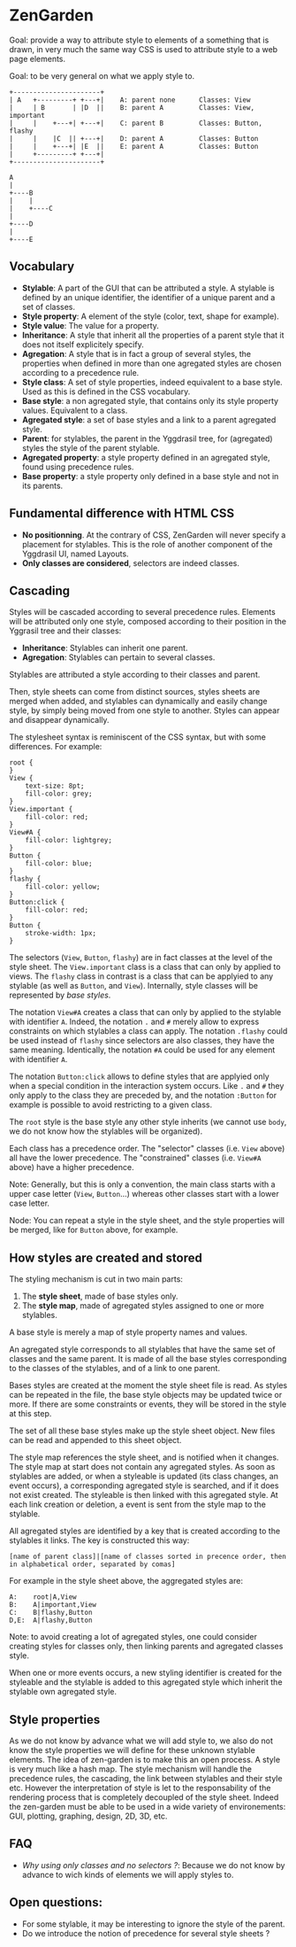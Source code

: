 ZenGarden
=========

Goal: provide a way to attribute style to elements of a something that is drawn, in very much the same way CSS is used to attribute style to a web page elements.

Goal: to be very general on what we apply style to.

    +----------------------+
    | A   +---------+ +---+|    A: parent none      Classes: View
    |     | B       | |D  ||    B: parent A         Classes: View, important
    |     |    +---+| +---+|    C: parent B         Classes: Button, flashy
    |     |    |C  || +---+|    D: parent A         Classes: Button
    |     |    +---+| |E  ||    E: parent A         Classes: Button
    |     +---------+ +---+|
    +----------------------+

    A
    |
    +----B
    |    |
    |    +----C
    |
    +----D
    |
    +----E

Vocabulary
----------

* __Stylable__: A part of the GUI that can be attributed a style. A stylable is defined by an unique identifier, the identifier of a unique parent and a set of classes.
* __Style property__: A element of the style (color, text, shape for example).
* __Style value__: The value for a property.
* __Inheritance__: A style that inherit all the properties of a parent style that it does not itself explicitely specify.
* __Agregation__: A style that is in fact a group of several styles, the properties when defined in more than one agregated styles are chosen according to a precedence rule.
* __Style class__: A set of style properties, indeed equivalent to a base style. Used as this is defined in the CSS vocabulary.
* __Base style__: a non agregated style, that contains only its style property values. Equivalent to a class.
* __Agregated style__: a set of base styles and a link to a parent agregated style.
* __Parent__: for stylables, the parent in the Yggdrasil tree, for (agregated) styles the style of the parent stylable.
* __Agregated property__: a style property defined in an agregated style, found using precedence rules.
* __Base property__: a style property only defined in a base style and not in its parents.

Fundamental difference with HTML CSS
------------------------------------

* __No positionning__. At the contrary of CSS, ZenGarden will never specify a placement for stylables. This is the role of another component of the Yggdrasil UI, named Layouts.
* __Only classes are considered__, selectors are indeed classes.

Cascading
---------

Styles will be cascaded according to several precedence rules. Elements will be attributed only one style, composed according to their position in the Yggrasil tree and their classes:

* __Inheritance__: Stylables can inherit one parent.
* __Agregation__: Stylables can pertain to several classes.

Stylables are attributed a style according to their classes and parent.

Then, style sheets can come from distinct sources, styles sheets are merged when added, and stylables can dynamically and easily change style, by simply being moved from one style to another. Styles can appear and disappear dynamically.

The stylesheet syntax is reminiscent of the CSS syntax, but with some differences. For example:

    root {
    }
    View {
        text-size: 8pt;
        fill-color: grey;
    }
    View.important {
        fill-color: red;
    }
    View#A {
        fill-color: lightgrey;
    }
    Button {
        fill-color: blue;
    }
    flashy {
        fill-color: yellow;
    }
    Button:click {
        fill-color: red;
    }
    Button {
        stroke-width: 1px;
    }

The selectors (`View`, `Button`, `flashy`) are in fact classes at the level of the style sheet. The `View.important` class is a class that can only by applied to views. The `flashy` class in contrast is a class that can be applyied to any stylable (as well as `Button`, and `View`). Internally, style classes will be represented by _base styles_.

The notation `View#A` creates a class that can only by applied to the stylable with identifier `A`. Indeed, the notation `.` and `#` merely allow to express constraints on which stylables a class can apply. The notation `.flashy` could be used instead of `flashy` since selectors are also classes, they have the same meaning. Identically, the notation `#A` could be used for any element with identifier `A`.

The notation `Button:click` allows to define styles that are applyied only when a special condition in the interaction system occurs. Like `.` and `#` they only apply to the class they are preceded by, and the notation `:Button` for example is possible to avoid restricting to a given class.

The `root` style is the base style any other style inherits (we cannot use `body`, we do not know how the stylables will be organized).

Each class has a precedence order. The "selector" classes (i.e. `View` above) all have the lower precedence. The "constrained" classes
(i.e. `View#A` above) have a higher precedence.

Note: Generally, but this is only a convention, the main class starts with a upper case letter (`View`, `Button`...) whereas other classes start with a lower case letter.

Node: You can repeat a style in the style sheet, and the style properties will be merged, like for `Button` above, for example.

How styles are created and stored
----------------------------------

The styling mechanism is cut in two main parts:
1. The __style sheet__, made of base styles only.
2. The __style map__, made of agregated styles assigned to one or more stylables.

A base style is merely a map of style property names and values.

An agregated style corresponds to all stylables that have the same set of classes and the same parent. It is made of all the base styles corresponding to the classes of the stylables, and of a link to one parent.

Bases styles are created at the moment the style sheet file is read. As styles can be repeated in the file, the base style objects may be updated twice or more. If there are some constraints or events, they will be stored in the style at this step.

The set of all these base styles make up the style sheet object. New files can be read and appended to this sheet object.

The style map references the style sheet, and is notified when it changes. The style map at start does not contain any agregated styles. As soon as stylables are added, or when a styleable is updated (its class changes, an event occurs), a corresponding agregated style is searched, and if it does not exist created. The styleable is then linked with this agregated style. At each link creation or deletion, a event is sent from the style map to the stylable.

All agregated styles are identified by a key that is created according to the stylables it links. The key is constructed this way:

    [name of parent class]|[name of classes sorted in precence order, then in alphabetical order, separated by comas]

For example in the style sheet above, the aggregated styles are:

    A:    root|A,View
    B:    A|important,View
    C:    B|flashy,Button
    D,E:  A|flashy,Button

Note: to avoid creating a lot of agregated styles, one could consider creating styles for classes only, then linking parents and agregated classes style.

When one or more events occurs, a new styling identifier is created for the styleable and the stylable is added to this agregated style which inherit the stylable own agregated style.

Style properties
----------------

As we do not know by advance what we will add style to, we also do not know the style properties we will define for these unknown stylable elements. The idea of zen-garden is to make this an open process. A style is very much like a hash map. The style mechanism will handle the precedence rules, the cascading, the link between stylables and their style etc. However the interpretation of style is let to the responsability of the rendering process that is completely decoupled of the style sheet. Indeed the zen-garden must be able to be used in a wide variety of environements: GUI, plotting, graphing, design, 2D, 3D, etc.

FAQ
---

* _Why using only classes and no selectors ?_: Because we do not know by advance to wich kinds of elements we will apply styles to.

Open questions:
---------------

* For some stylable, it may be interesting to ignore the style of the parent.
* Do we introduce the notion of precedence for several style sheets ?

